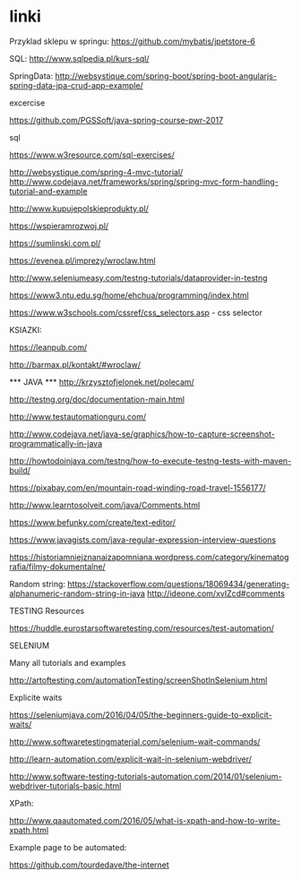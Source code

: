 # linki


Przyklad sklepu w springu:
https://github.com/mybatis/jpetstore-6

SQL:
http://www.sqlpedia.pl/kurs-sql/


SpringData:
http://websystique.com/spring-boot/spring-boot-angularjs-spring-data-jpa-crud-app-example/



excercise

https://github.com/PGSSoft/java-spring-course-pwr-2017



sql

https://www.w3resource.com/sql-exercises/



http://websystique.com/spring-4-mvc-tutorial/
http://www.codejava.net/frameworks/spring/spring-mvc-form-handling-tutorial-and-example 



http://www.kupujepolskieprodukty.pl/

https://wspieramrozwoj.pl/

https://sumlinski.com.pl/

https://evenea.pl/imprezy/wroclaw.html

http://www.seleniumeasy.com/testng-tutorials/dataprovider-in-testng

https://www3.ntu.edu.sg/home/ehchua/programming/index.html

https://www.w3schools.com/cssref/css_selectors.asp - css selector


KSIAZKI:

https://leanpub.com/


http://barmax.pl/kontakt/#wroclaw/


*** JAVA ***
http://krzysztofjelonek.net/polecam/

http://testng.org/doc/documentation-main.html

http://www.testautomationguru.com/


http://www.codejava.net/java-se/graphics/how-to-capture-screenshot-programmatically-in-java

http://howtodoinjava.com/testng/how-to-execute-testng-tests-with-maven-build/

https://pixabay.com/en/mountain-road-winding-road-travel-1556177/

http://www.learntosolveit.com/java/Comments.html

https://www.befunky.com/create/text-editor/

https://www.javagists.com/java-regular-expression-interview-questions


https://historiamniejznanaizapomniana.wordpress.com/category/kinematografia/filmy-dokumentalne/


Random string:
https://stackoverflow.com/questions/18069434/generating-alphanumeric-random-string-in-java
http://ideone.com/xvIZcd#comments

TESTING Resources

https://huddle.eurostarsoftwaretesting.com/resources/test-automation/



SELENIUM



Many all tutorials and examples

http://artoftesting.com/automationTesting/screenShotInSelenium.html



Explicite waits

https://seleniumjava.com/2016/04/05/the-beginners-guide-to-explicit-waits/

http://www.softwaretestingmaterial.com/selenium-wait-commands/

http://learn-automation.com/explicit-wait-in-selenium-webdriver/

http://www.software-testing-tutorials-automation.com/2014/01/selenium-webdriver-tutorials-basic.html





XPath:

http://www.qaautomated.com/2016/05/what-is-xpath-and-how-to-write-xpath.html



Example page to be automated:

https://github.com/tourdedave/the-internet


